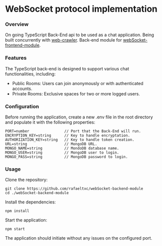 # WebSocket protocol implementation

### Overview
On going TypeScript Back-End api to be used as a chat application. Being built concurrently with [web-crawler](https://github.com/rafaeltxc/web-crawler/tree/main). Back-end module for [webSocket-frontend-module](https://github.com/rafaeltxc/webSocket-frontend-module).

### Features
The TypeScript back-end is designed to support various chat functionalities, including:
 - Public Rooms: Users can join anonymously or with authenticated accounts.
 - Private Rooms: Exclusive spaces for two or more logged users.
    
### Configuration
Before running the application, create a new .env file in the root directory and populate it with the following properties:
```console
PORT=number                // Port that the Back-End will run.
ENCRYPTION_KEY=string      // Key to handle encryptation.
AUTHORIZATION_KEY=string   // Key to handle token creation.
URL=string                 // MongoDB URL.
MONGO_NAME=string          // MondoDB database name.
MONGO_USER=string          // MongoDB user to login.
MONGO_PASS=string          // MongoDB password to login.
```

### Usage
Clone the repository:
```console
git clone https://github.com/rafaeltxc/webSocket-backend-module
cd ./webSocket-backend-module
```

Install the dependencies:
```console
npm install 
```

Start the application:
```console
npm start 
```

The application should initiate without any issues on the configured port.
